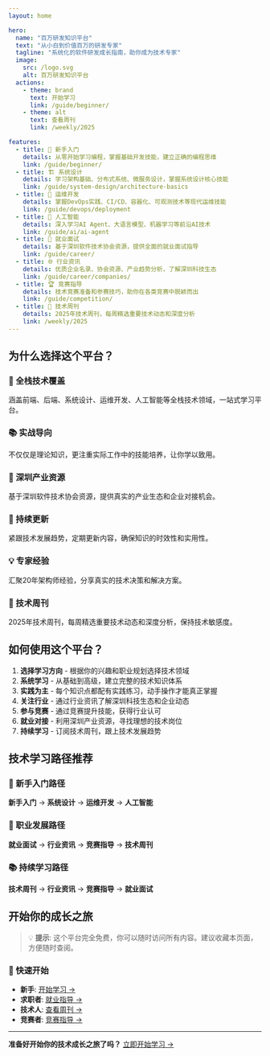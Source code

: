 ```yaml
---
layout: home

hero:
  name: "百万研发知识平台"
  text: "从小白到价值百万的研发专家"
  tagline: "系统化的软件研发成长指南，助你成为技术专家"
  image:
    src: /logo.svg
    alt: 百万研发知识平台
  actions:
    - theme: brand
      text: 开始学习
      link: /guide/beginner/
    - theme: alt
      text: 查看周刊
      link: /weekly/2025

features:
  - title: 🚀 新手入门
    details: 从零开始学习编程，掌握基础开发技能，建立正确的编程思维
    link: /guide/beginner/
  - title: 🏗️ 系统设计
    details: 学习架构基础、分布式系统、微服务设计，掌握系统设计核心技能
    link: /guide/system-design/architecture-basics
  - title: 🔧 运维开发
    details: 掌握DevOps实践、CI/CD、容器化、可观测技术等现代运维技能
    link: /guide/devops/deployment
  - title: 🤖 人工智能
    details: 深入学习AI Agent、大语言模型、机器学习等前沿AI技术
    link: /guide/ai/ai-agent
  - title: 💼 就业面试
    details: 基于深圳软件技术协会资源，提供全面的就业面试指导
    link: /guide/career/
  - title: 🌐 行业资讯
    details: 优质企业名录、协会资源、产业趋势分析，了解深圳科技生态
    link: /guide/career/companies/
  - title: 🏆 竞赛指导
    details: 技术竞赛准备和参赛技巧，助你在各类竞赛中脱颖而出
    link: /guide/competition/
  - title: 📰 技术周刊
    details: 2025年技术周刊，每周精选重要技术动态和深度分析
    link: /weekly/2025
---
```


## 为什么选择这个平台？

### 🎯 全栈技术覆盖
涵盖前端、后端、系统设计、运维开发、人工智能等全栈技术领域，一站式学习平台。

### 📚 实战导向
不仅仅是理论知识，更注重实际工作中的技能培养，让你学以致用。

### 🏢 深圳产业资源
基于深圳软件技术协会资源，提供真实的产业生态和企业对接机会。

### 🚀 持续更新
紧跟技术发展趋势，定期更新内容，确保知识的时效性和实用性。

### 💡 专家经验
汇聚20年架构师经验，分享真实的技术决策和解决方案。

### 📰 技术周刊
2025年技术周刊，每周精选重要技术动态和深度分析，保持技术敏感度。

## 如何使用这个平台？

1. **选择学习方向** - 根据你的兴趣和职业规划选择技术领域
2. **系统学习** - 从基础到高级，建立完整的技术知识体系
3. **实践为主** - 每个知识点都配有实践练习，动手操作才能真正掌握
4. **关注行业** - 通过行业资讯了解深圳科技生态和企业动态
5. **参与竞赛** - 通过竞赛提升技能，获得行业认可
6. **就业对接** - 利用深圳产业资源，寻找理想的技术岗位
7. **持续学习** - 订阅技术周刊，跟上技术发展趋势

## 技术学习路径推荐

### 🚀 新手入门路径
**新手入门** → **系统设计** → **运维开发** → **人工智能**

### 💼 职业发展路径  
**就业面试** → **行业资讯** → **竞赛指导** → **技术周刊**

### 📚 持续学习路径
**技术周刊** → **行业资讯** → **竞赛指导** → **就业面试**

## 开始你的成长之旅

> 💡 **提示**: 这个平台完全免费，你可以随时访问所有内容。建议收藏本页面，方便随时查阅。

### 🎯 快速开始
- **新手**: [开始学习 →](/guide/beginner/)
- **求职者**: [就业指导 →](/guide/career/)
- **技术人**: [查看周刊 →](/weekly/2025)
- **竞赛者**: [竞赛指导 →](/guide/competition/)

---

**准备好开始你的技术成长之旅了吗？** [立即开始学习 →](/guide/beginner/)